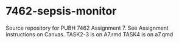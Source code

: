 # 7462-sepsis-monitor

Source repository for PUBH 7462 Assignment 7. See Assignment instructions on Canvas.
TASK2-3 is on A7.rmd
TASK4 is on a7.qmd
